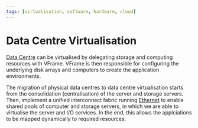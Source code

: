 ```yaml
---
tags: [virtualisation, software, hardware, cloud]
---
```


# Data Centre Virtualisation

[Data Centre](202210012205.md) can be virtualised by delegating storage and
computing resources with VFrame. VFrame is then responsible for configuring the
underlying disk arrays and computers to create the application environments.

The migration of physical data centres to data centre virtualisation starts from
the consolidation (centralisation) of the server and storage servers. Then,
implement a unified interconnect fabric running [Ethernet](202207051550.md) to
enable shared pools of computer and storage servers, in which we are able to
virtualise the server and I/O services. In the end, this allows the applciations
to be mapped dynamically to required resources.
